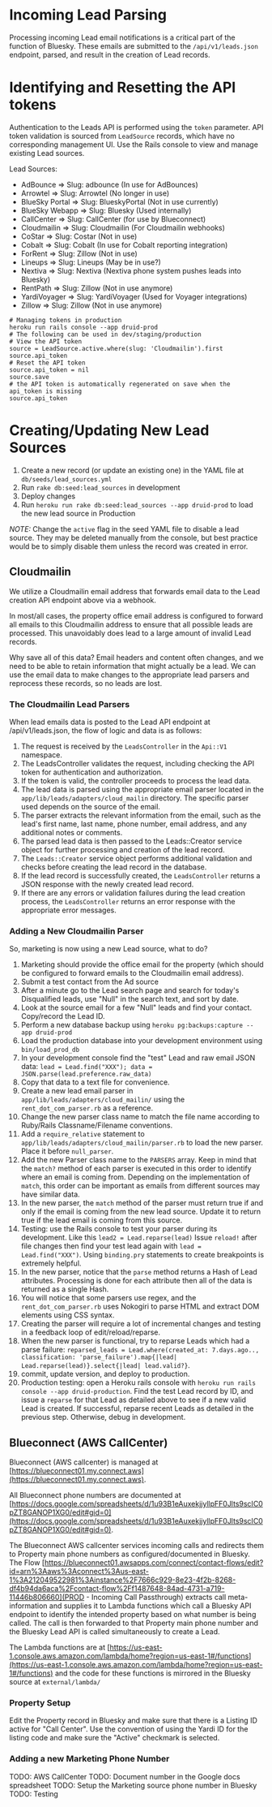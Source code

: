 # Incoming Lead Parsing

Processing incoming Lead email notifications is a critical part of the function of Bluesky. These emails are submitted to the `/api/v1/leads.json` endpoint, parsed, and result in the creation of Lead records.

# Identifying and Resetting the API tokens

Authentication to the Leads API is performed using the `token` parameter. API token validation is sourced from `LeadSource` records, which have no corresponding management UI. Use the Rails console to view and manage existing Lead sources.

Lead Sources:
- AdBounce => Slug: adbounce (In use for AdBounces)
- Arrowtel => Slug: Arrowtel (No longer in use)
- BlueSky Portal => Slug: BlueskyPortal (Not in use currently)
- BlueSky Webapp => Slug: Bluesky (Used internally)
- CallCenter => Slug: CallCenter (for use by Blueconnect)
- Cloudmailin => Slug: Cloudmailin (For Cloudmailin webhooks)
- CoStar => Slug: Costar (Not in use)
- Cobalt => Slug: Cobalt (In use for Cobalt reporting integration)
- ForRent => Slug: Zillow (Not in use)
- Lineups => Slug: Lineups (May be in use?)
- Nextiva => Slug: Nextiva (Nextiva phone system pushes leads into Bluesky)
- RentPath => Slug: Zillow (Not in use anymore)
- YardiVoyager => Slug: YardiVoyager (Used for Voyager integrations)
- Zillow => Slug: Zillow (Not in use anymore)

```
# Managing tokens in production
heroku run rails console --app druid-prod
# The following can be used in dev/staging/production
# View the API token
source = LeadSource.active.where(slug: 'Cloudmailin').first
source.api_token
# Reset the API token
source.api_token = nil
source.save
# the API token is automatically regenerated on save when the api_token is missing
source.api_token
```

# Creating/Updating New Lead Sources

1. Create a new record (or update an existing one) in the YAML file at `db/seeds/lead_sources.yml`
2. Run `rake db:seed:lead_sources` in development
3. Deploy changes
4. Run `heroku run rake db:seed:lead_sources --app druid-prod` to load the new lead source in Production

_NOTE:_ Change the `active` flag in the seed YAML file to disable a lead source. They may be deleted manually from the console, but best practice would be to simply disable them unless the record was created in error.

## Cloudmailin

We utilize a Cloudmailin email address that forwards email data to the Lead creation API endpoint above via a webhook.

In most/all cases, the property office email address is configured to forward all emails to this Cloudmailin address to ensure that all possible leads are processed. This unavoidably does lead to a large amount of invalid Lead records.

Why save all of this data? Email headers and content often changes, and we need to be able to retain information that might actually be a lead. We can use the email data to make changes to the appropriate lead parsers and reprocess these records, so no leads are lost.

### The Cloudmailin Lead Parsers

When lead emails data is posted to the Lead API endpoint at /api/v1/leads.json, the flow of logic and data is as follows:

1. The request is received by the `LeadsController` in the `Api::V1` namespace.
2. The LeadsController validates the request, including checking the API token for authentication and authorization.
3. If the token is valid, the controller proceeds to process the lead data.
4. The lead data is parsed using the appropriate email parser located in the `app/lib/leads/adapters/cloud_mailin` directory. The specific parser used depends on the source of the email.
5. The parser extracts the relevant information from the email, such as the lead's first name, last name, phone number, email address, and any additional notes or comments.
6. The parsed lead data is then passed to the Leads::Creator service object for further processing and creation of the lead record.
7. The `Leads::Creator` service object performs additional validation and checks before creating the lead record in the database.
8. If the lead record is successfully created, the `LeadsController` returns a JSON response with the newly created lead record.
9. If there are any errors or validation failures during the lead creation process, the `LeadsController` returns an error response with the appropriate error messages.

### Adding a New Cloudmailin Parser

So, marketing is now using a new Lead source, what to do?

1. Marketing should provide the office email for the property (which should be configured to forward emails to the Cloudmailin email address).
2. Submit a test contact from the Ad source
3. After a minute go to the Lead search page and search for today's Disqualified leads, use "Null" in the search text, and sort by date.
4. Look at the source email for a few "Null" leads and find your contact. Copy/record the Lead ID.
5. Perform a new database backup using `heroku pg:backups:capture --app druid-prod`
6. Load the production database into your development environment using `bin/load_prod_db`
7. In your development console find the "test" Lead and raw email JSON data: `lead = Lead.find("XXX"); data = JSON.parse(lead.preference.raw_data)`
8. Copy that data to a text file for convenience.
9. Create a new lead email parser in `app/lib/leads/adapters/cloud_mailin/` using the `rent_dot_com_parser.rb` as a reference.
10. Change the new parser class name to match the file name according to Ruby/Rails Classname/Filename conventions.
11. Add a `require_relative` statement to `app/lib/leads/adapters/cloud_mailin/parser.rb` to load the new parser. Place it before `null_parser`.
12. Add the new Parser class name to the `PARSERS` array. Keep in mind that the `match?` method of each parser is executed in this order to identify where an email is coming from. Depending on the implementation of `match`, this order can be important as emails from different sources may have similar data.
13. In the new parser, the `match` method of the parser must return true if and only if the email is coming from the new lead source. Update it to return true if the lead email is coming from this source.
14. Testing: use the Rails console to test your parser during its development. Like this `lead2 = Lead.reparse(lead)` Issue `reload!` after file changes then find your test lead again with `lead = Lead.find("XXX")`. Using `binding.pry` statements to create breakpoints is extremely helpful.
15. In the new parser, notice that the `parse` method returns a Hash of Lead attributes. Processing is done for each attribute then all of the data is returned as a single Hash.
16. You will notice that some parsers use regex, and the `rent_dot_com_parser.rb` uses Nokogiri to parse HTML and extract DOM elements using CSS syntax.
17. Creating the parser will require a lot of incremental changes and testing in a feedback loop of edit/reload/reparse.
18. When the new parser is functional, try to reparse Leads which had a parse failure: `reparsed_leads = Lead.where(created_at: 7.days.ago.., classification: 'parse_failure').map{|lead| Lead.reparse(lead)}.select{|lead| lead.valid?}`.
19. commit, update version, and deploy to production.
20. Production testing: open a Heroku rails console with `heroku run rails console --app druid-production`. Find the test Lead record by ID, and issue a `reparse` for that Lead as detailed above to see if a new valid Lead is created. If successful, reparse recent Leads as detailed in the previous step. Otherwise, debug in development.


## Blueconnect (AWS CallCenter)

Blueconnect (AWS callcenter) is managed at [https://blueconnect01.my.connect.aws](https://blueconnect01.my.connect.aws).

All Blueconnect phone numbers are documented at [https://docs.google.com/spreadsheets/d/1u93B1eAuxekjjyllpFF0Jlts9scIC0pZT8GANOP1XG0/edit#gid=0](https://docs.google.com/spreadsheets/d/1u93B1eAuxekjjyllpFF0Jlts9scIC0pZT8GANOP1XG0/edit#gid=0).

The Blueconnect AWS callcenter services incoming calls and redirects them to Property main phone numbers as configured/documented in Bluesky. The Flow [https://blueconnect01.awsapps.com/connect/contact-flows/edit?id=arn%3Aaws%3Aconnect%3Aus-east-1%3A212049522981%3Ainstance%2F7666c929-8e23-4f2b-8268-df4b94da6aca%2Fcontact-flow%2Ff1487648-84ad-4731-a719-11446b806660](PROD - Incoming Call Passthrough) extracts call meta-information and supplies it to Lambda functions which call a Bluesky API endpoint to identify the intended property based on what number is being called. The call is then forwarded to that Property main phone number and the Bluesky Lead API is called simultaneously to create a Lead.

The Lambda functions are at [https://us-east-1.console.aws.amazon.com/lambda/home?region=us-east-1#/functions](https://us-east-1.console.aws.amazon.com/lambda/home?region=us-east-1#/functions) and the code for these functions is mirrored in the Bluesky source at `external/lambda/`

### Property Setup

Edit the Property record in Bluesky and make sure that there is a Listing ID active for "Call Center". Use the convention of using the Yardi ID for the listing code and make sure the "Active" checkmark is selected.

### Adding a new Marketing Phone Number

TODO: AWS CallCenter
TODO: Document number in the Google docs spreadsheet
TODO: Setup the Marketing source phone number in Bluesky
TODO: Testing
